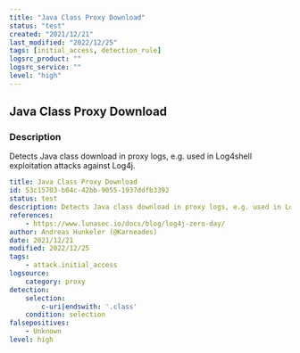 ```yaml
---
title: "Java Class Proxy Download"
status: "test"
created: "2021/12/21"
last_modified: "2022/12/25"
tags: [initial_access, detection_rule]
logsrc_product: ""
logsrc_service: ""
level: "high"
---
```


## Java Class Proxy Download

### Description

Detects Java class download in proxy logs, e.g. used in Log4shell exploitation attacks against Log4j.

```yml
title: Java Class Proxy Download
id: 53c15703-b04c-42bb-9055-1937ddfb3392
status: test
description: Detects Java class download in proxy logs, e.g. used in Log4shell exploitation attacks against Log4j.
references:
    - https://www.lunasec.io/docs/blog/log4j-zero-day/
author: Andreas Hunkeler (@Karneades)
date: 2021/12/21
modified: 2022/12/25
tags:
    - attack.initial_access
logsource:
    category: proxy
detection:
    selection:
        c-uri|endswith: '.class'
    condition: selection
falsepositives:
    - Unknown
level: high

```
